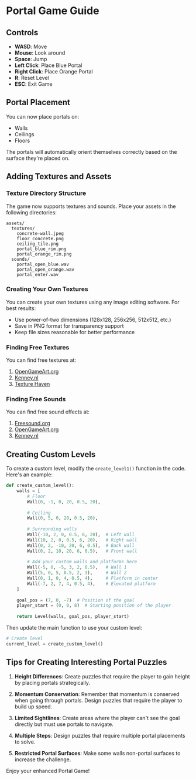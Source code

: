 # Portal Game Guide

## Controls
- **WASD**: Move
- **Mouse**: Look around
- **Space**: Jump
- **Left Click**: Place Blue Portal
- **Right Click**: Place Orange Portal
- **R**: Reset Level
- **ESC**: Exit Game

## Portal Placement
You can now place portals on:
- Walls
- Ceilings
- Floors

The portals will automatically orient themselves correctly based on the surface they're placed on.

## Adding Textures and Assets

### Texture Directory Structure
The game now supports textures and sounds. Place your assets in the following directories:

```
assets/
  textures/
    concrete-wall.jpeg
    floor_concrete.png
    ceiling_tile.png
    portal_blue_rim.png
    portal_orange_rim.png
  sounds/
    portal_open_blue.wav
    portal_open_orange.wav
    portal_enter.wav
```

### Creating Your Own Textures
You can create your own textures using any image editing software. For best results:
- Use power-of-two dimensions (128x128, 256x256, 512x512, etc.)
- Save in PNG format for transparency support
- Keep file sizes reasonable for better performance

### Finding Free Textures
You can find free textures at:
1. [OpenGameArt.org](https://opengameart.org/)
2. [Kenney.nl](https://kenney.nl/assets)
3. [Texture Haven](https://texturehaven.com/)

### Finding Free Sounds
You can find free sound effects at:
1. [Freesound.org](https://freesound.org/)
2. [OpenGameArt.org](https://opengameart.org/)
3. [Kenney.nl](https://kenney.nl/assets)

## Creating Custom Levels

To create a custom level, modify the `create_level1()` function in the code. Here's an example:

```python
def create_custom_level():
    walls = [
        # Floor
        Wall(0, -1, 0, 20, 0.5, 20),
        
        # Ceiling
        Wall(0, 5, 0, 20, 0.5, 20),
        
        # Surrounding walls
        Wall(-10, 2, 0, 0.5, 6, 20),  # Left wall
        Wall(10, 2, 0, 0.5, 6, 20),   # Right wall
        Wall(0, 2, -10, 20, 6, 0.5),  # Back wall
        Wall(0, 2, 10, 20, 6, 0.5),   # Front wall
        
        # Add your custom walls and platforms here
        Wall(-5, 0, -5, 3, 2, 0.5),   # Wall 1
        Wall(5, 0, 5, 0.5, 2, 3),     # Wall 2
        Wall(0, 1, 0, 4, 0.5, 4),     # Platform in center
        Wall(-7, 2, 7, 4, 0.5, 4),    # Elevated platform
    ]
    
    goal_pos = (7, 0, -7)  # Position of the goal
    player_start = (0, 0, 8)  # Starting position of the player
    
    return Level(walls, goal_pos, player_start)
```

Then update the main function to use your custom level:

```python
# Create level
current_level = create_custom_level()
```

## Tips for Creating Interesting Portal Puzzles

1. **Height Differences**: Create puzzles that require the player to gain height by placing portals strategically.

2. **Momentum Conservation**: Remember that momentum is conserved when going through portals. Design puzzles that require the player to build up speed.

3. **Limited Sightlines**: Create areas where the player can't see the goal directly but must use portals to navigate.

4. **Multiple Steps**: Design puzzles that require multiple portal placements to solve.

5. **Restricted Portal Surfaces**: Make some walls non-portal surfaces to increase the challenge.

Enjoy your enhanced Portal Game!
